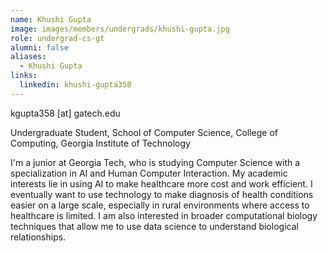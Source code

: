 ```yaml
---
name: Khushi Gupta
image: images/members/undergrads/khushi-gupta.jpg
role: undergrad-cs-gt
alumni: false
aliases:
  - Khushi Gupta
links:
  linkedin: khushi-gupta358 
---
```


kgupta358 [at] gatech.edu

Undergraduate Student, School of Computer Science, College of Computing, Georgia Institute of Technology

I'm a junior at Georgia Tech, who is studying Computer Science with a specialization in AI and Human Computer Interaction. My academic interests lie in using AI to make healthcare more cost and work efficient. I eventually want to use technology to make diagnosis of health conditions easier on a large scale, especially in rural environments where access to healthcare is limited. I am also interested in broader computational biology techniques that allow me to use data science to understand biological relationships.